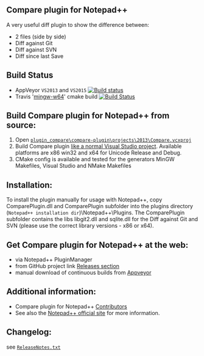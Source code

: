 Compare plugin for Notepad++
------------

A very useful diff plugin to show the difference between:
-  2 files (side by side)
-  Diff against Git
-  Diff against SVN
-  Diff since last Save

Build Status
------------

- AppVeyor `VS2013` and `VS2015`  [![Build status](https://ci.appveyor.com/api/projects/status/github/jsleroy/compare-plugin?svg=true)](https://ci.appveyor.com/project/jsleroy/compare-plugin)
- Travis '[mingw-w64](https://mingw-w64.org)' cmake build
[![Build Status](https://travis-ci.org/jsleroy/compare-plugin.svg?branch=master)](https://travis-ci.org/jsleroy/compare-plugin)

Build Compare plugin for Notepad++ from source:
-------------------------------

 1. Open [`plugin_compare\compare-plugin\projects\2013\Compare.vcxproj`](https://github.com/jsleroy/compare-plugin/blob/master/projects/2013/Compare.vcxproj)
 2. Build Compare plugin [like a normal Visual Studio project](https://msdn.microsoft.com/en-us/library/7s88b19e.aspx). Available platforms are x86 win32 and x64 for Unicode Release and Debug.
 3. CMake config is available and tested for the generators MinGW Makefiles, Visual Studio and NMake Makefiles

Installation:
----------

To install the plugin manually for usage with Notepad++, copy ComparePlugin.dll and ComparePlugin subfolder
into the plugins directory (`Notepad++ installation dir`)\Notepad++\Plugins.
The ComparePlugin subfolder contains the libs libgit2.dll and sqlite.dll for the Diff against Git and SVN (please use the correct library versions - x86 or x64).

Get Compare plugin for Notepad++ at the web:
-------------------------------

- via Notepad++ PluginManager
- from GitHub project link [Releases section](https://github.com/jsleroy/compare-plugin/releases)
- manual download of continuous builds from [Appveyor](https://ci.appveyor.com/project/jsleroy/compare-plugin/history)

Additional information:
----------

- Compare plugin for Notepad++ [Contributors](https://github.com/jsleroy/compare-plugin/graphs/contributors)
- See also the [Notepad++ official site](http://notepad-plus-plus.org/) for more information.

Changelog:
----------

see [`ReleaseNotes.txt`](https://github.com/jsleroy/compare-plugin/blob/master/ReleaseNotes.txt)

